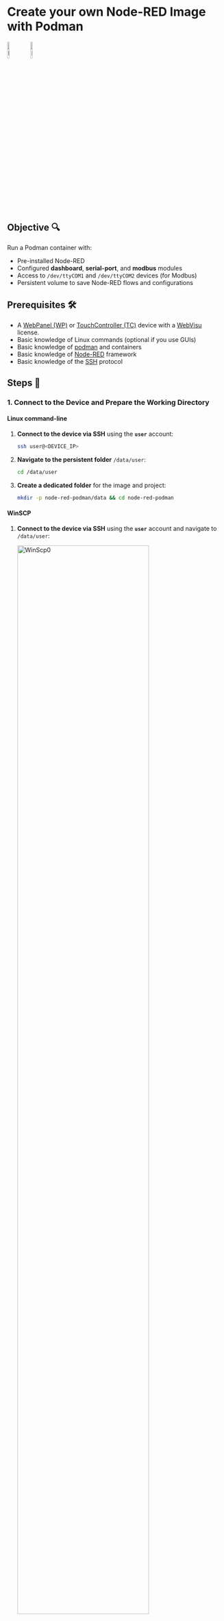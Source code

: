 # **Create your own Node-RED Image with Podman**
<p align="left">
	<img src="assets/node-red-icon.png" alt="NodeRedIcon" width="10%">
	<img src="assets/podman-icon.png" alt="PodmanIcon" width="10%">
</p>

## **Objective** 🔍

Run a Podman container with:

- Pre-installed Node-RED
- Configured **dashboard**, **serial-port**, and **modbus** modules
- Access to `/dev/ttyCOM1` and `/dev/ttyCOM2` devices (for Modbus)
- Persistent volume to save Node-RED flows and configurations

## Prerequisites 🛠️
- A [WebPanel (WP)](https://www.pixsys.net/en/hmi-panel-pc/web-panel) or [TouchController (TC)](https://www.pixsys.net/en/programmable-devices/hmi-codesys) device with a [WebVisu](https://github.com/tnentwig/WebVisu) license.
- Basic knowledge of Linux commands (optional if you use GUIs)
- Basic knowledge of [podman](https://podman.io/) and containers
- Basic knowledge of [Node-RED](https://nodered.org/) framework
- Basic knowledge of the [SSH](https://en.wikipedia.org/wiki/Secure_Shell) protocol

## **Steps** 👣

### 1. Connect to the Device and Prepare the Working Directory

#### Linux command-line

1. **Connect to the device via SSH** using the **`user`** account:
	
	```bash
	ssh user@<DEVICE_IP>
	```

2. **Navigate to the persistent folder** `/data/user`:
	
	```bash
	cd /data/user
	```

3. **Create a dedicated folder** for the image and project:
	
	```bash
	mkdir -p node-red-podman/data && cd node-red-podman
	```

#### WinSCP
1. **Connect to the device via SSH** using the **`user`** account and navigate to `/data/user`:

	<img src="assets/winscp0.png" alt="WinScp0" width="80%">

2. Navigate to the `New` menu and choose the `Directory` option

	<img src="assets/winscp1.png" alt="WinScp0" width="80%">

3. Create the `node-red-podman` directory and give it RWX permission for ownwer, group, and other users

	<img src="assets/winscp2.png" alt="WinScp0" width="80%">

	**Note: you need to use these set of permissions only if you are going to run the container using Cockpit: this is due to the lack of options for the *podman run* command. If you are going to run the container via Linux command-line, you can give the created folder ONLY RWX permissions for the owner (first row of the permissions table), and leave the other rows empty, to enhance the security. This last is also the suggested way to run the container**
---

### 2. Setup the image

#### Manual creation
Going for a manual image creation allows you to have a custom image with every module you need, without manually install it later on the Node-RED GUI. This is the most portable and recommended way.

**Note: follow the steps below only if you are going to run your container using command-line**

Create a file named **`node-red.Dockerfile`** with the following content:

```dockerfile
# Use Node-RED as base
FROM docker.io/nodered/node-red:3.1.15

# Maintainer information
LABEL maintainer="YourName <youremail@example.com>"

# Install additional modules: Dashboard, OPC-UA, InfluxDB
RUN npm install node-red-node-serialport node-red-dashboard node-red-contrib-modbus node-red-contrib-modbus-flex-server && \
	 npm cache clean --force

# Expose port 1880 for Node-RED access
EXPOSE 1880
```

Optionally (but recommended) you can create a podman-compose file that allows you to have a more flexible way to manage you container.
To do so, create a file named **`node-red-compose.yml`** with the following content:

```yaml
services:
	nodered:
	# tell podman-compose to build the previous custom node-red image
	build:
		context: .
		dockerfile: node-red.Dockerfile
	image: node-red-custom
	container_name: NodeREDContainer
	restart: always
	group_add:
		- keep-groups
	userns_mode: keep-id # map my host user to the user namespace of the container 
	user: ${MY_UID}:${MY_GID}
	ports:
			- 1880:1880 # map container port 1880 to host port 1880
	devices:
		- /dev/ttyCOM1:/dev/ttyCOM1 # map devices
		- /dev/ttyCOM2:/dev/ttyCOM2
	volumes:
		- /data/user/node-red-podman/data:/data	# Persistent volume for flows and configurations
```

#### Cockpit
If you are not familiar with command-lines, you can do everything from the Cockpit GUI.

0. Log-in into Cockpit from you WP, TC or directly from a PC through a browser at `http://<DEVICE_IP>:9443`
1. Navigate to the `Podman containers` tab in the side-menu.

	<img src="assets/dockergui0.png" alt="Cockpit0" width="80%">

2. Choose "Download new image" on the kebab menu (3 vertical points) in the `Images` section

	<img src="assets/dockergui1.png" alt="Cockpit1" width="80%">

3. Select the `docker.io` registry and type `node-red` inside the search input text

	<img src="assets/dockergui2.png" alt="Cockpit2" width="80%">

4. Select the `docker.io/nodered/node-red` image and press the "Download" button

	<img src="assets/dockergui4.png" alt="Cockpit3" width="80%">

5. At the end of the download, you will be able to see the downloaded image inside the `Images` section

	<img src="assets/dockergui6.png" alt="Cockpit3" width="80%">


### 3. Create and start the Container

#### Linux command-line
If you didn't create a `node-red-compose.yml` and you just want to use podman, you need to:

1. Build the image

	```bash
	podman build -t node-red-custom -f node-red.Dockerfile .
	```

2. Run the container

	```bash
	podman run --group-add=keep-groups --userns=keep-id -u $(id -u):$(id -g) -v /data/user/node-red-podman/data:/data -p 1880:1880 --device=/dev/ttyCOM1 --device=/dev/ttyCOM2 node-red-custom	
	```

Otherwise, if you want to go for podman-compose, you only need to run:

```bash
MY_UID=$(id -u) MY_GID=$(id -g) podman-compose -f node-red-compose.yml up --build
```
**Note: *MY_UID* and *MY_GID* are set to user ID and group ID of your current user, which should be *user*. This way, everything written by the container user will have the same ownership of your host user.**

To make sure the container is running, run:

```bash
podman ps
```

The output should be something like this:

```bash
CONTAINER ID	IMAGE	COMMAND	CREATED	STATUS	PORTS	NAMES
004d1d95bbd0	localhost/node-red-custom:latest	2 minutes ago	Up 2 minutes	0.0.0.0:1880->1880/tcp	NodeREDContainer
```

#### Cockpit
1. On the `Containers` section, press the "Create container" button. A menu will appear.

	<img src="assets/dockergui7.png" alt="Cockpit3" width="80%">

2. Fill the `Details` section as shown below:

	<img src="assets/dockergui8.png" alt="Cockpit3" width="80%">

3. Navigate to the `Integration` tab and fill it as shown below:

	<img src="assets/dockergui9.png" alt="Cockpit3" width="80%">

4. Navigate to the `Health check` tab and fill it as shown below:

	<img src="assets/dockergui10.png" alt="Cockpit3" width="80%">

5. Press the "Create and run" button. After the creation, you will be able to see the created container inside the `Container` section, with a "Running" value on the `State` column.

	<img src="assets/dockergui11.png" alt="Cockpit3" width="80%">


### 4. Configure Node-RED

1. **Access Node-RED from your browser**:
	
	Open a browser and navigate to:
	
	```
	http://<DEVICE_IP>:1880
	```

	<img src="assets/node-red-welcome.png" alt="NodeRedWelcome" width="60%">

2. **Install and verify the modules**:
	
	1. Go to the **Manage palette** menu in Node-RED by pressing the hamburger menu icon on the top right

	<img src="assets/node-red-hamburger.png" alt="NodeRedWelcome" width="60%">

	2. If you have followed the `Cockpit` guide, you will need to manually install the *dashboard* and the *modbus* modulesm otherwise go directly to section 4.3. Type `node-red-dashboard` and press the "Install" button to install the module. Do the same thing with `node-red-contrib-modbus` and `node-red-contrib-serial-port`

	<img src="assets/node-red-install-module.png" alt="NodeRedWelcome" width="60%">

	3. Check that the modules are installed.

	<img src="assets/node-red-nodes.png" alt="NodeRedWelcome" width="60%">

3. **Import a flow**

	If you want to make sure everything works correctly, use this [flow](https://nodered.org/docs/user-guide/editor/workspace/flows) file as a test:

	```json
	[
		{
			"id": "1e6b97b5.687fd8",
			"type": "tab",
			"label": "Dashboard",
			"disabled": false,
			"info": ""
		},
		{
			"id": "7c8f99d9.196b98",
			"type": "ui_text",
			"z": "1e6b97b5.687fd8",
			"group": "dd4567b9.6a4c18",
			"order": 1,
			"width": "12",
			"height": "1",
			"name": "Title",
			"label": "Dashboard - Random Data Display",
			"format": "{{msg.payload}}",
			"layout": "col-center",
			"x": 330,
			"y": 120,
			"wires": []
		},
		{
			"id": "2e4a56f8.cfa23a",
			"type": "ui_gauge",
			"z": "1e6b97b5.687fd8",
			"name": "Random Gauge",
			"group": "dd4567b9.6a4c18",
			"order": 2,
			"width": "6",
			"height": "6",
			"gtype": "gage",
			"title": "Random Value",
			"label": "%",
			"format": "{{value}}",
			"min": "0",
			"max": "100",
			"colors": ["#00b500","#e6e600","#ca3838"],
			"seg1": "30",
			"seg2": "70",
			"x": 320,
			"y": 240,
			"wires": []
		},
		{
			"id": "3b9ddefd.32b9d",
			"type": "ui_chart",
			"z": "1e6b97b5.687fd8",
			"name": "Time-based Chart",
			"group": "dd4567b9.6a4c18",
			"order": 3,
			"width": "6",
			"height": "6",
			"label": "Random Time Chart",
			"chartType": "line",
			"legend": "false",
			"xformat": "HH:mm:ss",
			"interpolate": "linear",
			"nodata": "",
			"ymin": "0",
			"ymax": "100",
			"removeOlder": 1,
			"removeOlderPoints": "",
			"removeOlderUnit": "3600",
			"cutout": 0,
			"useOneColor": false,
			"colors": ["#00b500","#e6e600","#ca3838"],
			"outputs": 1,
			"useDifferentColor": false,
			"x": 600,
			"y": 240,
			"wires": []
		},
		{
			"id": "74b1aef8.e7e0d8",
			"type": "function",
			"z": "1e6b97b5.687fd8",
			"name": "Generate Random Data",
			"func": "msg.payload = Math.floor(Math.random() * 100);\nreturn msg;",
			"outputs": 1,
			"noerr": 0,
			"initialize": "",
			"finalize": "",
			"libs": [],
			"x": 130,
			"y": 240,
			"wires": [
					[
						 "2e4a56f8.cfa23a",
						 "3b9ddefd.32b9d"
					]
				]
		},
		{
			"id": "e0e9bd3c.a8ae2",
			"type": "inject",
			"z": "1e6b97b5.687fd8",
			"name": "",
			"props": [
					{
						 "p": "payload"
					}
				],
			"repeat": "1",
			"crontab": "",
			"once": true,
			"onceDelay": 0.1,
			"topic": "",
			"payloadType": "date",
			"x": 130,
			"y": 160,
			"wires": [
					[
						 "74b1aef8.e7e0d8"
					]
				]
		},
		{
			"id": "dd4567b9.6a4c18",
			"type": "ui_group",
			"z": "",
			"name": "Random Data",
			"tab": "fe9b4293.8df8e",
			"order": 1,
			"disp": true,
			"width": "12",
			"collapse": false
		},
		{
			"id": "fe9b4293.8df8e",
			"type": "ui_tab",
			"z": "",
			"name": "Main Dashboard",
			"icon": "dashboard",
			"order": 1,
			"disabled": false,
			"hidden": false
		}
	]
	```

	1. Go to the **Import** menu by pressing the hamburger menu icon on the top right, and paste the file above, then press the "Import" button.

		<img src="assets/node-red-import.png" alt="NodeRedWelcome" width="80%">
		<img src="assets/node-red-import-node.png" alt="NodeRedWelcome" width="80%">
		<img src="assets/node-red-diagram.png" alt="NodeRedWelcome" width="80%">
	
	2. Press the red "Deploy" button on the top-right of the page
	3. Navigate to `<DEVICE_ADDRESS>:1880/ui`. The output should be something like this:

		<img src="assets/node-red-dashboard.png" alt="NodeRedWelcome" width="80%">

### 5. Set the dashboard as main page
If you want the dashboard to be the main application of your WP/TC, access Cockpit and navigate to `WP Settings` and look for "Main application settings". Here, set the URL to `http://127.0.0.1:1880/ui` or `http://localhost:1880/ui`, and press the "Save" button. After then next reboot, the dashboard will appear in fullscreen-mode.

	<img src="assets/cockpit-set-url.png" alt="NodeRedWelcome" width="80%">

### 6. (Optional) Export and Import the Image
If you have manually created and built the node-red-custom image, and you want to use it in other WP/TC, you can export it from your current device and then load it in another, using podman.

To save the image as a tar archive:

```bash
podman save -o node-red-custom.tar node-red-custom
```

To import the image on another system:

```bash
podman load -i node-red-custom.tar
```

## **Conclusion** 🏁

This guide provides a complete configuration for a **Node-RED** container on Podman with pre-installed **Dashboard** and **Modbus** modules, serial device access, and persistent configurations.

<img src="assets/pixsys-icon.png" alt="PixsysIcon" width="50%">
